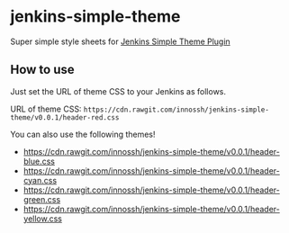 # jenkins-simple-theme

Super simple style sheets for [Jenkins Simple Theme Plugin](https://github.com/jenkinsci/simple-theme-plugin)

## How to use

Just set the URL of theme CSS to your Jenkins as follows.

URL of theme CSS: `https://cdn.rawgit.com/innossh/jenkins-simple-theme/v0.0.1/header-red.css`

You can also use the following themes!

- https://cdn.rawgit.com/innossh/jenkins-simple-theme/v0.0.1/header-blue.css
- https://cdn.rawgit.com/innossh/jenkins-simple-theme/v0.0.1/header-cyan.css
- https://cdn.rawgit.com/innossh/jenkins-simple-theme/v0.0.1/header-green.css
- https://cdn.rawgit.com/innossh/jenkins-simple-theme/v0.0.1/header-yellow.css
